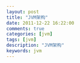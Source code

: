 ```yaml
---
layout: post
title: "JVM架构"
date: 2011-12-22 16:22:00 
comments: true
categories: [jvm]
tags: [jvm]
description: "JVM架构"
keywords: jvm
---
```



 
  
  
 
 
  
   
   
  
 


